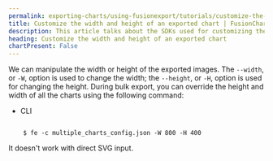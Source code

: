 ```yaml
---
permalink: exporting-charts/using-fusionexport/tutorials/customize-the-width-and-height-of-an-exported-chart.html
title: Customize the width and height of an exported chart | FusionCharts
description: This article talks about the SDKs used for customizing the width an height of an exported chart.
heading: Customize the width and height of an exported chart
chartPresent: False
---
```


We can manipulate the width or height of the exported images. The `--width`, or `-W`, option is used to change the width; the `--height`, or `-H`, option is used for changing the height.
During bulk export, you can override the height and width of all the charts using the following command:

<div class="code-wrapper">
<ul class="code-tabs">
    <li class="active"><a data-toggle="cli">CLI</a></li>
</ul>

<div class="tab-content">
<div class="tab cli-tab active">
<pre><code class="language-bash">
	$ fe -c multiple_charts_config.json -W 800 -H 400
</code></pre>
</div>
</div>
</div>

<p class="text-info">It doesn't work with direct SVG input.</p>